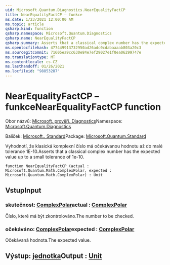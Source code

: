 ```yaml
---
uid: Microsoft.Quantum.Diagnostics.NearEqualityFactCP
title: NearEqualityFactCP – funkce
ms.date: 1/23/2021 12:00:00 AM
ms.topic: article
qsharp.kind: function
qsharp.namespace: Microsoft.Quantum.Diagnostics
qsharp.name: NearEqualityFactCP
qsharp.summary: Asserts that a classical complex number has the expected value up to a small tolerance of 1e-10.
ms.openlocfilehash: 477449913732950ad26adc0cdabaaaab803a20c3
ms.sourcegitcommit: 71605ea9cc630e84e7ef29027e1f0ea06299747e
ms.translationtype: MT
ms.contentlocale: cs-CZ
ms.lasthandoff: 01/26/2021
ms.locfileid: "98853287"
---
```

# <a name="nearequalityfactcp-function"></a><span data-ttu-id="03088-102">NearEqualityFactCP – funkce</span><span class="sxs-lookup"><span data-stu-id="03088-102">NearEqualityFactCP function</span></span>

<span data-ttu-id="03088-103">Obor názvů: [Microsoft. prověří. Diagnostics](xref:Microsoft.Quantum.Diagnostics)</span><span class="sxs-lookup"><span data-stu-id="03088-103">Namespace: [Microsoft.Quantum.Diagnostics](xref:Microsoft.Quantum.Diagnostics)</span></span>

<span data-ttu-id="03088-104">Balíček: [Microsoft.. Standard](https://nuget.org/packages/Microsoft.Quantum.Standard)</span><span class="sxs-lookup"><span data-stu-id="03088-104">Package: [Microsoft.Quantum.Standard](https://nuget.org/packages/Microsoft.Quantum.Standard)</span></span>


<span data-ttu-id="03088-105">Vyhodnotí, že klasická komplexní číslo má očekávanou hodnotu až do malé tolerance 1E-10.</span><span class="sxs-lookup"><span data-stu-id="03088-105">Asserts that a classical complex number has the expected value up to a small tolerance of 1e-10.</span></span>

```qsharp
function NearEqualityFactCP (actual : Microsoft.Quantum.Math.ComplexPolar, expected : Microsoft.Quantum.Math.ComplexPolar) : Unit
```


## <a name="input"></a><span data-ttu-id="03088-106">Vstup</span><span class="sxs-lookup"><span data-stu-id="03088-106">Input</span></span>

### <a name="actual--complexpolar"></a><span data-ttu-id="03088-107">skutečnost: [ComplexPolar](xref:Microsoft.Quantum.Math.ComplexPolar)</span><span class="sxs-lookup"><span data-stu-id="03088-107">actual : [ComplexPolar](xref:Microsoft.Quantum.Math.ComplexPolar)</span></span>

<span data-ttu-id="03088-108">Číslo, které má být zkontrolováno.</span><span class="sxs-lookup"><span data-stu-id="03088-108">The number to be checked.</span></span>


### <a name="expected--complexpolar"></a><span data-ttu-id="03088-109">očekáváno: [ComplexPolar](xref:Microsoft.Quantum.Math.ComplexPolar)</span><span class="sxs-lookup"><span data-stu-id="03088-109">expected : [ComplexPolar](xref:Microsoft.Quantum.Math.ComplexPolar)</span></span>

<span data-ttu-id="03088-110">Očekávaná hodnota.</span><span class="sxs-lookup"><span data-stu-id="03088-110">The expected value.</span></span>



## <a name="output--unit"></a><span data-ttu-id="03088-111">Výstup: [jednotka](xref:microsoft.quantum.lang-ref.unit)</span><span class="sxs-lookup"><span data-stu-id="03088-111">Output : [Unit](xref:microsoft.quantum.lang-ref.unit)</span></span>

